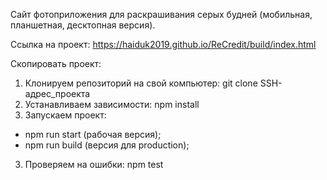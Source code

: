 ﻿Сайт фотоприложения для раскрашивания серых будней (мобильная, планшетная, десктопная версия).

Ссылка на проект: https://haiduk2019.github.io/ReCredit/build/index.html

Скопировать проект:

1. Клонируем репозиторий на свой компьютер:
 git clone SSH-адрес_проекта
2. Устанавливаем зависимости: 
 npm install
3. Запускаем проект: 
 - npm run start (рабочая версия); 
 - npm run build (версия для production);
3. Проверяем на ошибки:
 npm test


